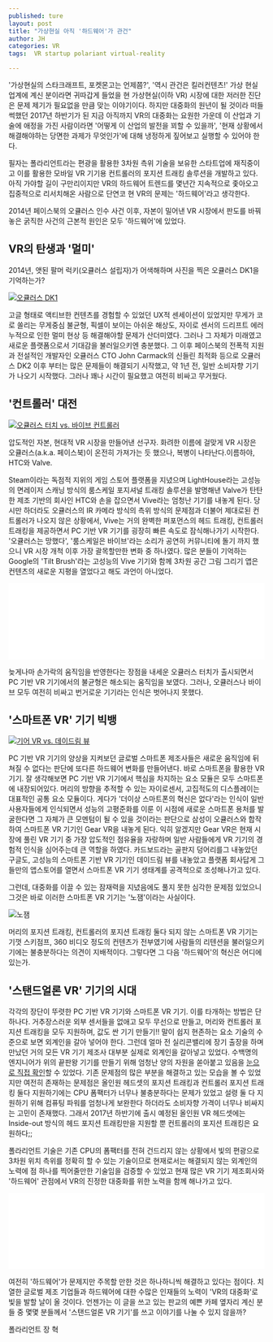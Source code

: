 ```yaml
---
published: ture
layout: post
title: "가상현실 아직 '하드웨어'가 관건"
author: JH
categories: VR
tags:  VR startup polariant virtual-reality

---
```


'가상현실의 스타크래프트, 포켓몬고는 언제쯤?', '역시 관건은 킬러컨텐츠!' 가상 현실 업계에 계신 분이라면 귀따갑게 들었을 현 가상현실(이하 VR) 시장에 대한 저러한 진단은 문제 제기가 필요없을 만큼 맞는 이야기이다. 하지만 대중화의 원년이 될 것이라 떠들썩했던 2017년 하반기가 된 지금 아직까지 VR의 대중화는 요원한 가운데 이 산업과 기술에 애정을 가진 사람이라면 '어떻게 이 산업의 발전을 꾀할 수 있을까', '현재 상황에서 해결해야하는 당면한 과제가 무엇인가'에 대해 냉정하게 짚어보고 실행할 수 있어야 한다. 

필자는 폴라리언트라는 편광을 활용한 3차원 측위 기술을 보유한 스타트업에 재직중이고 이를 활용한 모바일 VR 기기용 컨트롤러의 포지션 트래킹 솔루션을 개발하고 있다. 아직 가야할 길이 구만리이지만 VR의 하드웨어 트렌드를 몇년간 지속적으로 좇아오고 집중적으로 리서치해온 사람으로 단연코 현 VR의 문제는 '하드웨어'라고 생각한다.

2014년 페이스북의 오큘러스 인수 사건 이후, 자본이 밀어낸 VR 시장에서 판도를 바꿔놓은 굵직한 사건의 근본적 원인은 모두 '하드웨어'에 있었다. 

## __VR의 탄생과 '멀미'__

2014년, 앳된 팔머 럭키(오큘러스 설립자)가 어색해하며 사진을 찍은 오큘러스 DK1을 기억하는가? 

[![오큘러스 DK1]({{site.baseurl}}/images/oculus_dk1_palmer.jpeg)](http://www.mweb.co.za/games/view/tabid/4210/Article/23987/Oculus-VR-Stepping-into-the-Rift-is-too-costly.aspx)

고글 형태로 액티브한 컨텐츠를 경험할 수 있었던 UX적 센세이션이 있었지만 무게가 코로 쏠리는 무게중심 불균형, 픽셀이 보이는 아쉬운 해상도, 자이로 센서의 드리프트 에러 누적으로 인한 멀미 현상 등 해결해야할 문제가 산더미였다. 그러나 그 자체가 미래였고 새로운 플랫폼으로서 기대감을 불러일으키엔 충분했다. 그 이후 페이스북의 전폭적 지원과 전설적인 개발자인 오큘러스 CTO John Carmack의 신들린 최적화 등으로 오큘러스 DK2 이후 부터는 많은 문제들이 해결되기 시작했고, 약 1년 전, 일반 소비자향 기기가 나오기 시작했다. 그러나 꽤나 시간이 필요했고 여전히 비싸고 무거웠다.

## __'컨트롤러' 대전__

[![오큘러스 터치 vs. 바이브 컨트롤러]({{site.baseurl}}/images/oculus_vs_vive_controller.jpg)](https://www.roadtovr.com/oculus-rift-home-1-6-update-touch-four-sensors-roomscale/)


압도적인 자본, 현대적 VR 시장을 만들어낸 선구자. 화려한 이름에 걸맞게 VR 시장은 오큘러스(a.k.a. 페이스북)이 온전히 가져가는 듯 했으나, 복병이 나타난다.이름하야, HTC와 Valve. 

Steam이라는 독점적 지위의 게임 스토어 플랫폼을 지녔으며 LightHouse라는 고성능의 면레이저 스캐닝 방식의 룸스케일 포지셔널 트래킹 솔루션을 발명해낸 Valve가 탄탄한 제조 기반의 회사인 HTC와 손을 잡으면서 Vive라는 엄청난 기기를 내놓게 된다. 당시만 하더라도 오큘러스의 IR 카메라 방식의 측위 방식의 문제점과 더불어 제대로된 컨트롤러가 나오지 않은 상황에서, Vive는 거의 완벽한 퍼포먼스의 헤드 트래킹, 컨트롤러 트래킹을 제공하면서 PC 기반 VR 기기를 굉장히 빠른 속도로 잠식해나가기 시작한다. '오큘러스는 망했다', '룸스케일은 바이브'라는 소리가 공연히 커뮤니티에 돌기 까지 했으니 VR 시장 개척 이후 가장 괄목할만한 변화 중 하나였다. 많은 분들이 기억하는 Google의 'Tilt Brush'라는 고성능의 Vive 기기와 함께 3차원 공간 그림 그리기 앱은 컨텐츠의 새로운 지평을 열었다고 해도 과언이 아니었다. 

<div class="video-container"> 
    <iframe width="100%" src="//www.youtube.com/embed/TckqNdrdbgk" frameborder="0" allowfullscreen></iframe>
</div> 

늦게나마 손가락의 움직임을 반영한다는 장점을 내세운 오큘러스 터치가 출시되면서 PC 기반 VR 기기에서의 불균형은 해소되는 움직임을 보였다. 그러나, 오큘러스나 바이브 모두 여전히 비싸고 번거로운 기기라는 인식은 벗어나지 못했다.



## __'스마트폰 VR' 기기 빅뱅__

[![기어 VR vs. 데이드림 뷰]({{site.baseurl}}/images/gear_vr_vs_daydream_view.jpg)](https://uploadvr.com/review-gear-vr-2017-galaxy-s8-daydream-comparison/)


PC 기반 VR 기기의 양상을 지켜보던 글로벌 스마트폰 제조사들은 새로운 움직임에 뒤쳐질 수 없다는 판단에 또다른 하드웨어 변화를 만들어낸다. 바로 스마트폰을 활용한 VR 기기. 잘 생각해보면 PC 기반 VR 기기에서 핵심을 차지하는 요소 모듈은 모두 스마트폰에 내장되어있다. 머리의 방향을 추적할 수 있는 자이로센서, 고집적도의 디스플레이는 대표적인 공통 요소 모듈이다. 게다가 '더이상 스마트폰의 혁신은 없다'라는 인식이 일반 사용자들에게 인식되면서 성능의 고평준화를 이룬 이 시점에 새로운 스마트폰 용처를 발굴한다면 그 자체가 큰 모멘텀이 될 수 있을 것이라는 판단으로 삼성이 오큘러스와 합작하여 스마트폰 VR 기기인 Gear VR을 내놓게 된다. 익히 알겠지만 Gear VR은 현재 시장에 풀린 VR 기기 중 가장 압도적인 점유율을 자랑하며 일반 사람들에게 VR 기기의 경험적 인식을 심어주는데 큰 역할을 하였다. 카드보드라는 골판지 덩어리를그 내놓았던 구글도, 고성능의 스마트폰 기반 VR 기기인 데이드림 뷰를 내놓았고 플랫폼 회사답게 그들만의 앱스토어를 열면서 스마트폰 VR 기기 생태계를 공격적으로 조성해나가고 있다. 

그런데, 대중화를 이끌 수 있는 잠재력을 지녔음에도 풀지 못한 심각한 문제점 있었으니 그것은 바로 이러한 스마트폰 VR 기기는 '노잼'이라는 사실이다.

![노잼]({{site.baseurl}}/images/nojam.png)

머리의 포지션 트래킹, 컨트롤러의 포지션 트래킹 둘다 되지 않는 스마트폰 VR 기기는 기껏 스키점프, 360 비디오 정도의 컨텐츠가 전부였기에 사람들의 리텐션을 불러일으키기에는 불충분하다는 의견이 지배적이다. 그렇다면 그 다음 '하드웨어'의 혁신은 어디에 있는가.

## __'스탠드얼론 VR' 기기의 시대__

각각의 장단이 뚜렷한 PC 기반 VR 기기와 스마트폰 VR 기기. 이를 타개하는 방법은 단 하나다. 거추장스러운 외부 센서들을 없애고 모두 무선으로 만들고, 머리와 컨트롤러 포지션 트래킹을 모두 지원하며, 값도 싼 기기 만들기!!
말이 쉽지 현존하는 요소 기술의 수준으로 보면 외계인을 갈아 넣어야 한다. 그런데 얼마 전 실리콘밸리에 장기 출장을 하며 만났던 거의 모든 VR 기기 제조사 대부분 실제로 외계인을 갈아넣고 있었다. 수백명의 엔지니어가 위의 끝판왕 기기를 만들기 위해 엄청난 양의 자원을 쏟아붙고 있음을 [눈으로 직접 확인](http://news.sbs.co.kr/news/endPage.do?news_id=N1004217652&plink=ORI&cooper=NAVER)할 수 있었다. 기존 문제점의 많은 부분을 해결하고 있는 모습을 볼 수 있었지만 여전히 존재하는 문제점은 올인원 헤드셋의 포지션 트래킹과 컨트롤러 포지션 트래킹 둘다 지원하기에는 CPU 폼팩터가 너무나 불충분하다는 문제가 있었고 설령 둘 다 지원하기 위해 컴퓨팅 파워를 엄청나게 보완한다 하더라도 소비자향 가격이 너무나 비싸지는 고민이 존재했다. 그래서 2017년 하반기에 출시 예정된 올인원 VR 헤드셋에는 Inside-out 방식의 헤드 포지션 트래킹만을 지원할 뿐 컨트롤러의 포지션 트래킹은 요원하다;;

폴라리언트 기술은 기존 CPU의 폼팩터를 전혀 건드리지 않는 상황에서 빛의 편광으로 3차원 위치 측위를 정확히 할 수 있는 기술이므로 현재로서는 해결되지 않는 외계인의 노력에 점 하나를 찍어줄만한 기술임을 검증할 수 있었고 현재 많은 VR 기기 제조회사와 '하드웨어' 관점에서 VR의 진정한 대중화를 위한 노력을 함께 해나가고 있다. 

<div class="video-container"> 
    <iframe width="100%" src="//www.youtube.com/embed/1qtPudePPwU" frameborder="0" allowfullscreen></iframe>
</div> 


여전히 '하드웨어'가 문제지만 주목할 만한 것은 하나하니씩 해결하고 있다는 점이다. 치열한 글로벌 제조 기업들과 하드웨어에 대한 수많은 인재들의 노력이 'VR의 대중화'로 빛을 발할 날이 올 것이다. 언젠가는 이 글을 쓰고 있는 판교의 예쁜 카페 옆자리 계신 분들 중 몇몇 분들께서 '스탠드얼론 VR 기기'를 쓰고 이야기를 나눌 수 있지 않을까?

폴라리언트 장 혁
